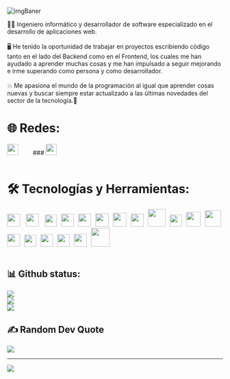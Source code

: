 <!-- ![github-header-image(1)](https://github.com/Juanqxk/Juanqxk/assets/86135476/713fa95e-a4c8-4385-bbd2-a3e7e186d228) -->

###

![imgBaner](https://github.com/Juanqx/Juanqx/assets/86135476/d1bc1baf-bc0b-4c33-ac21-56eb91b25f4f)

<!-- # 💫 Sobre Mí: -->

🧑‍💻 Ingeniero informático y desarrollador de software especializado en el desarrollo de aplicaciones web.
<br/><br/>
🖥️ He tenido la oportunidad de trabajar en proyectos escribiendo código tanto en el lado del Backend como en el Frontend, los cuales me han ayudado a aprender muchas cosas y me han impulsado a seguir mejorando e irme superando como persona y como desarrollador.
<br/><br/>
💥 Me apasiona el mundo de la programación al igual que aprender cosas nuevas y buscar siempre estar actualizado a las últimas novedades del sector de la tecnología.🎯

# 🌐 Redes:

<a href="https://instagram.com/juanncu_" rel="nofollow"><img src="https://www.edigitalagency.com.au/wp-content/uploads/Instagram-logo-white-PNG-medium-size.png" width="26" style="margin-right:30; margin-bottom:20; max-width: 100%;"/></a> ### </span><a href="https://linkedin.com/in/juanncu" rel="nofollow"><img src="https://static-00.iconduck.com/assets.00/linkedin-icon-512x512-um6pcf27.png" width="26" style="margin-bottom:20; max-width: 100%;"/></a>

# 🛠️ Tecnologías y Herramientas:

<img src="https://static-00.iconduck.com/assets.00/nestjs-icon-2048x2040-3rrvcej8.png" width="30" style="padding-right:10"/> <img src="https://upload.wikimedia.org/wikipedia/commons/thumb/4/4c/Typescript_logo_2020.svg/2048px-Typescript_logo_2020.svg.png" width="30" style="padding-right:10" /> <img src="https://static-00.iconduck.com/assets.00/node-js-icon-454x512-nztofx17.png" width="28" style="padding-right:10"/><img src="https://upload.wikimedia.org/wikipedia/commons/6/6a/JavaScript-logo.png" width="30" style="padding-right:10" /><img src="https://static-00.iconduck.com/assets.00/laravel-icon-497x512-uwybstke.png" width="30" style="padding-right:10" /><img src="https://pngimg.com/uploads/mysql/mysql_PNG23.png" width="31" style="padding-right:10" /><img src="https://cdn.iconscout.com/icon/free/png-256/free-postgresql-8-1175119.png?f=webp" width="32" style="padding-right:10" /><img src="https://static-00.iconduck.com/assets.00/php-icon-256x256-oq5bc0bt.png" width="30" style="padding-right:10" /><img src="https://static-00.iconduck.com/assets.00/docker-icon-1024x739-rivf80b4.png" width="41" style="padding-right:10"/><img src="https://i.pinimg.com/originals/39/b2/e4/39b2e4ad77c23a2c11e5950a7dfa2aec.png" width="28" style="padding-right:10"/><img src="https://cdn.worldvectorlogo.com/logos/postman.svg" width="34" style="padding-right:10" /><img src="https://upload.wikimedia.org/wikipedia/commons/a/ad/Figma-1-logo.png" width="38" /><img src="https://book.git-scm.com/images/logos/downloads/Git-Icon-1788C.png" width="30" style="padding-right:10" /><img src="https://cdn.iconscout.com/icon/free/png-256/free-html-5-1-1175208.png" width="28" style="padding-right:10"/><img src="https://upload.wikimedia.org/wikipedia/commons/thumb/6/62/CSS3_logo.svg/2048px-CSS3_logo.svg.png" width="29" style="padding-right:10"/><img src="https://upload.wikimedia.org/wikipedia/commons/6/6a/JavaScript-logo.png" width="29" style="padding-right:10" /><img src="https://styles.redditmedia.com/t5_4rihps/styles/communityIcon_0jxadazsuhb71.png" width="30" style="padding-right:10; padding-top:10; margin-bottom:20;"/><img src="https://seeklogo.com/images/T/tailwind-css-logo-5AD4175897-seeklogo.com.png" width="44" style="margin-bottom:20;"/>

## 📊 Github status:

![](https://github-readme-stats.vercel.app/api?username=juanncu&theme=nord&hide_border=false&include_all_commits=false&count_private=false)<br/>
![](https://github-readme-streak-stats.herokuapp.com/?user=juanncu&theme=nord&hide_border=false)<br/>
![](https://github-readme-stats.vercel.app/api/top-langs/?username=juanncu&theme=nord&hide_border=false&include_all_commits=false&count_private=false&layout=compact)

## ✍️ Random Dev Quote

![](https://quotes-github-readme.vercel.app/api?type=horizontal&theme=dark)

---

[![](https://visitcount.itsvg.in/api?id=Juanqxk&icon=0&color=0)](https://visitcount.itsvg.in)
